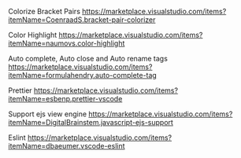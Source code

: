 Colorize Bracket Pairs
https://marketplace.visualstudio.com/items?itemName=CoenraadS.bracket-pair-colorizer

Color Highlight
https://marketplace.visualstudio.com/items?itemName=naumovs.color-highlight

Auto complete, Auto close and Auto rename tags
https://marketplace.visualstudio.com/items?itemName=formulahendry.auto-complete-tag

Prettier
https://marketplace.visualstudio.com/items?itemName=esbenp.prettier-vscode

Support ejs view engine
https://marketplace.visualstudio.com/items?itemName=DigitalBrainstem.javascript-ejs-support

Eslint
https://marketplace.visualstudio.com/items?itemName=dbaeumer.vscode-eslint
